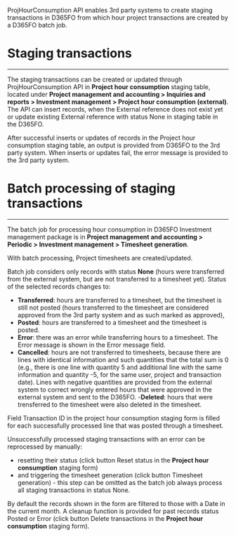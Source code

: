 ProjHourConsumption API enables 3rd party systems to create staging transactions in D365FO from which hour project transactions are created by a D365FO batch job.

# Staging transactions
---
The staging transactions can be created or updated through ProjHourConsumption API in **Project hour consumption** staging table, located under **Project management and accounting > Inquiries and reports > Investment management > Project hour consumption (external)**. The API can insert records, when the External reference does not exist yet or update existing External reference with status None in staging table in the D365FO. 

After successful inserts or updates of records in the Project hour consumption staging table, an output is provided from D365FO to the 3rd party system. When inserts or updates fail, the error message is provided to the 3rd party system.

# Batch processing of staging transactions
---
The batch job for processing hour consumption in D365FO Investment management package is in **Project management and accounting > Periodic > Investment management > Timesheet generation**.

With batch processing, Project timesheets are created/updated.  

Batch job considers only records with status **None** (hours were transferred from the external system, but are not transferred to a timesheet yet). Status of the selected records changes to:
- **Transferred**: hours are transferred to a timesheet, but the timesheet is still not posted (hours transferred to the timesheet are considered approved from the 3rd party system and as such marked as approved),
- **Posted**: hours are transferred to a timesheet and the timesheet is posted.
- **Error**: there was an error while transferring hours to a timesheet. The Error message is shown in the Error message field.
- **Cancelled**: hours are not transferred to timesheets, because there are lines with identical information and such quantities that the total sum is 0 (e.g., there is one line with quantity 5 and additional line with the same information and quantity -5, for the same user, project and transaction date). Lines with negative quantities are provided from the external system to correct wrongly entered hours that were approved in the external system and sent to the D365FO.
-**Deleted**: hours that were trensferred to the timesheet were also deleted in the timesheet.

Field Transaction ID in the project hour consumption staging form is filled for each successfully processed line that was posted through a timesheet. 

Unsuccessfully processed staging transactions with an error can be reprocessed by manually:
- resetting their status (click button Reset status in the **Project hour consumption** staging form) 
- and triggering the timesheet generation (click button Timesheet generation) - this step can be omitted as the batch job always process all staging transactions in status None.

By default the records shown in the form are filtered to those with a Date in the current month.
A cleanup function is provided for past records status Posted or Error (click button Delete transactions in the **Project hour consumption** staging form).

